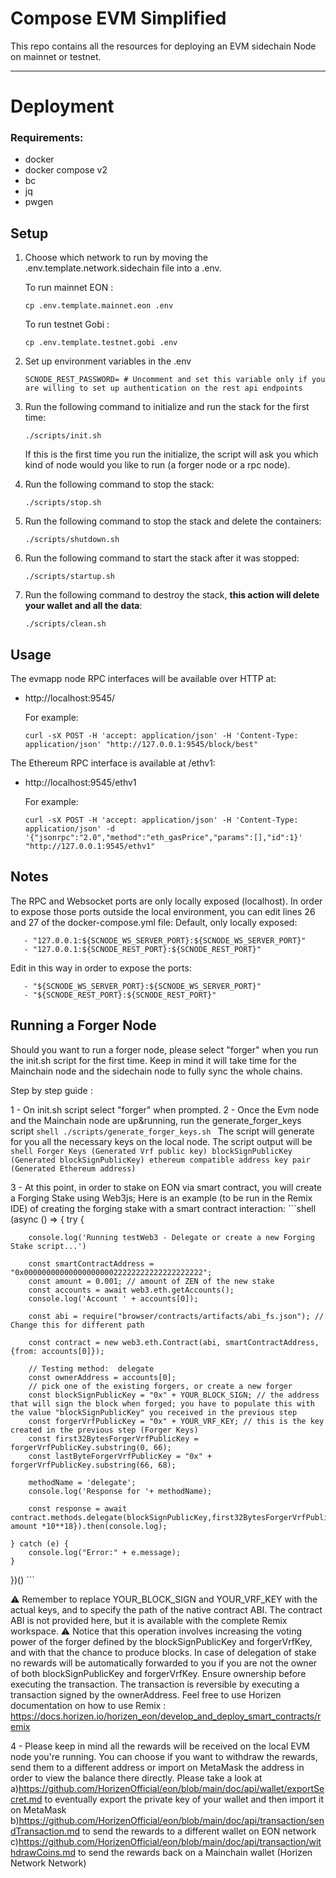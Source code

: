 # Compose EVM Simplified
This repo contains all the resources for deploying an EVM sidechain Node on mainnet or testnet.

---
# Deployment

### Requirements:
* docker
* docker compose v2
* bc
* jq
* pwgen

## Setup
1. Choose which network to run by moving the .env.template.network.sidechain file into a .env.

   To run mainnet EON : 
    ```shell
    cp .env.template.mainnet.eon .env
    ```
   To run testnet Gobi : 
    ```shell
    cp .env.template.testnet.gobi .env
    ```
2. Set up environment variables in the .env 
    ```shell
    SCNODE_REST_PASSWORD= # Uncomment and set this variable only if you are willing to set up authentication on the rest api endpoints
    ```
3. Run the following command to initialize and run the stack for the first time:
    ```shell
    ./scripts/init.sh
    ```
    If this is the first time you run the initialize, the script will ask you which kind of node would you like to run (a forger node or a rpc node).
4. Run the following command to stop the stack:
    ```shell
    ./scripts/stop.sh
    ```
5. Run the following command to stop the stack and delete the containers:
    ```shell
    ./scripts/shutdown.sh
    ```
6. Run the following command to start the stack after it was stopped:
    ```shell
    ./scripts/startup.sh
    ```
7. Run the following command to destroy the stack, **this action will delete your wallet and all the data**:
    ```shell
    ./scripts/clean.sh
    ```

## Usage
The evmapp node RPC interfaces will be available over HTTP at:
- http://localhost:9545/

   For example:
   ```
   curl -sX POST -H 'accept: application/json' -H 'Content-Type: application/json' "http://127.0.0.1:9545/block/best"
   ```

The Ethereum RPC interface is available at /ethv1:
- http://localhost:9545/ethv1

   For example:
   ```
   curl -sX POST -H 'accept: application/json' -H 'Content-Type: application/json' -d '{"jsonrpc":"2.0","method":"eth_gasPrice","params":[],"id":1}' "http://127.0.0.1:9545/ethv1"
   ```
## Notes
The RPC and Websocket ports are only locally exposed (localhost). 
In order to expose those ports outside the local environment, you can edit lines 26 and 27 of the docker-compose.yml file:
   Default, only locally exposed:
   ```
      - "127.0.0.1:${SCNODE_WS_SERVER_PORT}:${SCNODE_WS_SERVER_PORT}"
      - "127.0.0.1:${SCNODE_REST_PORT}:${SCNODE_REST_PORT}"
   ```

   Edit in this way in order to expose the ports:
   ```
      - "${SCNODE_WS_SERVER_PORT}:${SCNODE_WS_SERVER_PORT}"
      - "${SCNODE_REST_PORT}:${SCNODE_REST_PORT}"
   ```

## Running a Forger Node 
Should you want to run a forger node, please select "forger" when you run the init.sh script for the first time. Keep in mind it will take time for the Mainchain node and the sidechain node to fully sync the whole chains.

Step by step guide : 

1 - On init.sh script select "forger" when prompted. 
2 - Once the Evm node and the Mainchain node are up&running, run the generate_forger_keys script 
    ```shell
    ./scripts/generate_forger_keys.sh
    ```
    The script will generate for you all the necessary keys on the local node. The script output will be 
    ```shell
      Forger Keys (Generated Vrf public key)
      blockSignPublicKey (Generated blockSignPublicKey)
      ethereum compatible address key pair (Generated Ethereum address)
    ```

3 - At this point, in order to stake on EON via smart contract, you will create a Forging Stake using Web3js; 
    Here is an example (to be run in the Remix IDE) of creating the forging stake with a smart contract interaction:
    ```shell
(async () => {
    try {

        console.log('Running testWeb3 - Delegate or create a new Forging Stake script...')

        const smartContractAddress = "0x0000000000000000000022222222222222222222";
        const amount = 0.001; // amount of ZEN of the new stake
        const accounts = await web3.eth.getAccounts();
        console.log('Account ' + accounts[0]);

        const abi = require("browser/contracts/artifacts/abi_fs.json"); // Change this for different path

        const contract = new web3.eth.Contract(abi, smartContractAddress, {from: accounts[0]});

        // Testing method:  delegate
        const ownerAddress = accounts[0];
        // pick one of the existing forgers, or create a new forger
        const blockSignPublicKey = "0x" + YOUR_BLOCK_SIGN; // the address that will sign the block when forged; you have to populate this with the value "blockSignPublicKey" you received in the previous step
        const forgerVrfPublicKey = "0x" + YOUR_VRF_KEY; // this is the key created in the previous step (Forger Keys)
        const first32BytesForgerVrfPublicKey = forgerVrfPublicKey.substring(0, 66);
        const lastByteForgerVrfPublicKey = "0x" + forgerVrfPublicKey.substring(66, 68);

        methodName = 'delegate';
        console.log('Response for '+ methodName);

        const response = await contract.methods.delegate(blockSignPublicKey,first32BytesForgerVrfPublicKey,lastByteForgerVrfPublicKey,ownerAddress).send({value: amount *10**18}).then(console.log);

    } catch (e) {
        console.log("Error:" + e.message);
    }
  })()
        ```

⚠️ Remember to replace YOUR_BLOCK_SIGN and YOUR_VRF_KEY with the actual keys, and to specify the path of the native contract ABI. The contract ABI is not provided here, but it is available with the complete Remix workspace.
⚠️ Notice that this operation involves increasing the voting power of the forger defined by the blockSignPublicKey and forgerVrfKey, and with that the chance to produce blocks. In case of delegation of stake no rewards will be automatically forwarded to you if you are not the owner of both blockSignPublicKey and forgerVrfKey. Ensure ownership before executing the transaction. The transaction is reversible by executing a transaction signed by the ownerAddress.
Feel free to use Horizen documentation on how to use Remix : https://docs.horizen.io/horizen_eon/develop_and_deploy_smart_contracts/remix

4 - Please keep in mind all the rewards will be received on the local EVM node you're running. You can choose if you want to withdraw the rewards, send them to a different address or import on MetaMask the address in order to view the balance there directly. Please take a look at 
  a)https://github.com/HorizenOfficial/eon/blob/main/doc/api/wallet/exportSecret.md to eventually export the private key of your wallet and then import it on MetaMask
  b)https://github.com/HorizenOfficial/eon/blob/main/doc/api/transaction/sendTransaction.md to send the rewards to a different wallet on EON network
  c)https://github.com/HorizenOfficial/eon/blob/main/doc/api/transaction/withdrawCoins.md to send the rewards back on a Mainchain wallet (Horizen Network Network)
